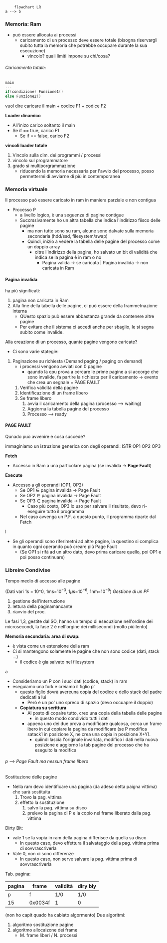 ```mermaid 
	flowchart LR
a --> b
````

### Memoria: Ram
- può essere allocata ai processi
	- caricamento di un processo deve essere totale (bisogna riservargli subito tutta la memoria che potrebbe occupare durante la sua esecuzione) 
		- vincolo? quali limiti impone su chi/cosa?


###### Caricamento totale:
```c
main
...
if(condizione) Funzione1()
else Funzione2()
````
vuol dire caricare il main + codice F1 + codice F2

**Loader dinamico**
- All'inizo carico soltanto il main
- Se if == true, carico F1
	- Se if == false, carico F2

**vincoli loader totale**
1. Vincolo sulla dim. dei programmi / processi
2. vincolo sul programmatore
3. grado si multiporgrammazione
	- riducendo la memoria necessaria per l'avvio del processo, posso permettermi di avviarne di più in contemporanea 

### Memoria virtuale
Il processo può essere caricato in ram in maniera parziale e non contigua


- Processo P
	- a livello logico, è una seguenza di pagine contigue
	- Succrssivamente ho un altra tabella che indica l'indirizzo fiisco delle pagine
		- ma non tutte sono su ram, alcune sono dalvate sulla memoria secondaria (hdd/ssd, filesystem/swap)
		- Quindi, inizio a vedere la tabella delle pagine del processo come un doppio array
			- oltre l'indirizzo della pagina, ho salvato un bit di validità che indica se la pagina è in ram o no
				- Pagina valida -> se caricata | Pagina invalida -> non caricata in Ram

#### Pagina invalida
ha più significati:

1. pagina non caricata in Ram
2. Alla fine della tabella delle pagine, ci può essere della frammetnazione interna
	- QUesto spazio può essere abbastanza grande da contenere altre pagine
	- Per evitare che il sistema ci accedi anche per sbaglio, le si segna subito come invalide.

Alla creazione di un processo, quante pagine vengono caricate?
- Ci sono varie stategie:

1. Paginazione su richiesta (Demand paging / paging on demand)
	- i processi vengono avviati con 0 pagine
		- qaundo la cpu prova a cercare le prime pagine a si accorge che sono invalide, fa partire la richiesta per il caricamento -> evento che crea un segnale = PAGE FAULT
	1. Verifica validità della pagine
	2. Identificazione di un frame libero 
	3. Se frame libero
		1.  avvia il caricamento della pagina (processo --> waiting)
		2.  Aggiorna la tabella pagine del processo
		3.  Processo --> ready

#### PAGE FAULT
Qunado può avvenire e cosa succede?

immaginiamo un istruzione generica con degli operandi: ISTR OP1 OP2 OP3

**Fetch**
- Accesso in Ram a una particolare pagina (se invalida -> **Page Fault**)

**Execute**
- Accesso a gli operandi (OP1, OP2)
	- Se OP1 $\in$ pagina invalida -> Page Fault
	- Se OP2 $\in$ pagina invalida -> Page Fault
	- Se OP3 $\in$ pagina invalida -> Page Fault
		-  Caso più costo, OP3 lo uso per salvare il risultato, devo ri-eseguire tutto il programma
	- Nel caso avvenga un P.F. a questo punto, il programma riparte dal Fetch

l
- Se gli operandi sono riferimetni ad altre pagine, la questino si complica in quanto ogni operando può creare più Page Fault 
	- (Se OP1 si rifà ad un altro dato, devo prima caricare quello, poi OP1 e poi posso continuare)

### Libreire Condivise
Tempo medio di accesso alle pagine

(Dati vari 1s = 10^0, 1ms=10$^{-3}$, 1$\mu$s=10$^{-6}$, 1nm=10$^{-9}$)
*Gestione di un PF*
1. gestione dell'interruzione
2. lettura della paginamancante
3. riavvio del proc.

Le fasi 1,3, gestite dal SO, hanno un tempo di esecuzione nell'ordine dei microsecondi, la fase 2 è nell'orgine dei millisecondi (molto più lento)

**Memoria secondaria: area di swap:** 
- è vista come un estensione della ram
- Ci si mantengono solamente le pagine che non sono codice (dati, stack ...)
	- il codice è gia salvato nel filesystem
	
a

- Consideriamo un P con i suoi dati (codice, stack) in ram
- eseguiamo una fork e creiamo il figlio p'
	- questo figlio dovrà avereuna copia del codice e dello stack del padre dedicati a lui
		- Però è un po' uno spreco di spazio (devo occuapre il doppio)
	- **Copiatura su scrittura**
		- Al posto di copaire tutto, creo una copia della tabella delle pagine
			- in questo modo condivido tutti i dati 
		- appena uno dei due prova a modificare qualcosa, cerca un frame ibero in cui copiare la pagina da modificare (se P modifica satack1 in posizione X, ne crea una copia in posizione X+Y).
			- quiindi lascia l'originale invariata, modifico i dati nella nuova posizione e aggiorno la tab pagine del processo che ha eseguito la modifica


###### p --> Page Fault ma nessun frame libero
Sostituzione delle pagine
- Nella ram devo identificare una pagina (da adeso detta paigna vittima) che sarà sostituita
	1. Trovo la pag. vittima
	2. effetto la sostituzione 
		1. salvo la pag. vittima su disco
		2. prelevo la pagina di P e la copio nel frame liberato dalla pag. vittima

Dirty Bit:
- vale 1 se la vopia in ram della pagina differisce da quella su disco
	- In questo caso, devo effettura il salvataggio della pag. vittima prima di sovvrascriverla
- Vale 0, non ci sono differenze
	- In questo caso, non serve salvare la pag. vittima prima di sovvrascriverla

Tab. pagina:

| pagina | frame   | validità | diry biy |
| ------ | ------- | -------- | -------- |
| p      | f       | 1/0      | 1/0      |
| 15     | 0x0034f | 1        | 0        |


 (non ho capit quado ha cabiato algormento)
Due algoritmi:
1. algoritmo sostituzione pagine
2. algoritmo allocaizone dei frame
	- M. frame liberi / N. processi
